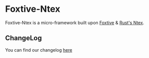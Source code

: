 # Foxtive-Ntex 
Foxtive-Ntex is a micro-framework built upon
[Foxtive](https://github.com/foxtive/foxtive) & [Rust's Ntex](https://ntex.rs).

## ChangeLog
You can find our changelog [here](CHANGELOG.md)
